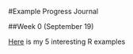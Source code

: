 #Example Progress Journal

##Week 0 (September 19)

[Here](Interesting_R_Examples-Tarkan_Temizöz.html.html) is my 5 interesting R examples
